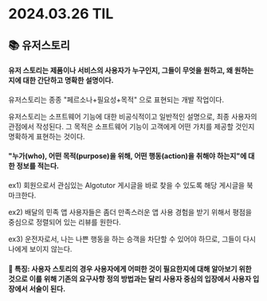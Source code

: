 # 2024.03.26 TIL

## 📚 유저스토리

#### 유저 스토리는 제품이나 서비스의 사용자가 누구인지, 그들이 무엇을 원하고, 왜 원하는지에 대한 간단하고 명확한 설명이다.

유저스토리는 종종 "페르소나+필요성+목적" 으로 표현되는 개발 작업이다.

유저스토리는 소프트웨어 기능에 대한 비공식적이고 일반적인 설명으로, 최종 사용자의 관점에서 작성된다. 그 목적은 소프트웨어 기능이 고객에게 어떤 가치를 제공할 것인지 명확하게 표현하는 것이다.

#### "누가(who), 어떤 목적(purpose)을 위해, 어떤 행동(action)을 취해야 하는지"에 대한 정보를 적는다.

ex1) 회원으로서 관심있는 Algotutor 게시글을 바로 찾을 수 있도록 해당 게시글을 북마크한다.

ex2) 배달의 민족 앱 사용자들은 좀더 만족스러운 앱 사용 경험을 받기 위해서 평점을 중심으로 정렬되어 있는 리뷰를 원한다.

ex3) 운전자로서, 나는 나쁜 행동을 하는 승객을 차단할 수 있어야 하므로, 그들이 다시 나에게 보이지 않는다.

#### 📌 특징: 사용자 스토리의 경우 사용자에게 어떠한 것이 필요한지에 대해 알아보기 위한 것으로 이를 위해 기존의 요구사항 정의 방법과는 달리 사용자 중심의 입장에서 사용자 입장에서 서술이 된다.
